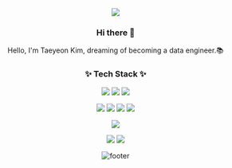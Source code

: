 <div align="center">

<img src="https://capsule-render.vercel.app/api?type=wave&color=FFD662&fontColor=00539C&height=300&section=header&text=TaeYeon+Kim&fontSize=80" />

### Hi there 👋
Hello, I'm Taeyeon Kim, dreaming of becoming a data engineer.📚


### ✨ Tech Stack ✨

<img src="https://img.shields.io/badge/Python-3776AB?style=for-the-badge&logo=Python&logoColor=white"> <img src="https://img.shields.io/badge/JAVA-007396?style=for-the-badge&logo=java&logoColor=white">  <img src="https://img.shields.io/badge/C-A8B9CC?style=for-the-badge&logo=C&logoColor=white">


<img src="https://img.shields.io/badge/Oracle-F80000?style=for-the-badge&logo=Oracle&logoColor=white"> <img src="https://img.shields.io/badge/MySQL-4479A1?style=for-the-badge&logo=MySQL&logoColor=white"> <img src="https://img.shields.io/badge/SQLite-003B57?style=for-the-badge&logo=SQLite&logoColor=white"> <img src="https://img.shields.io/badge/Firebase-FFCA28?style=for-the-badge&logoFirebase&logoColor=white">


<img src="https://img.shields.io/badge/intellijidea-000000?style=for-the-badge&logo=intellijidea%20IDE&logoColor=white"> 


<img src="https://img.shields.io/badge/github-181717?style=for-the-badge&logo=github&logoColor=white"> <img src="https://img.shields.io/badge/streamlit-FF4B4B?style=for-the-badge&logo=streamlit&logoColor=white">

![footer](https://capsule-render.vercel.app/api?type=wave&color=00539C&height=200&section=footer)

</div>
